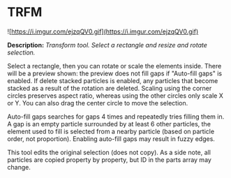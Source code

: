 
# TRFM

![https://i.imgur.com/ejzqQV0.gif](https://i.imgur.com/ejzqQV0.gif)

**Description:**  *Transform tool. Select a rectangle and resize and rotate selection.*

Select a rectangle, then you can rotate or scale the elements inside. There will be a preview shown: the preview does not fill gaps if "Auto-fill gaps" is enabled. If delete stacked particles is enabled, any particles that become stacked as a result of the rotation are deleted. Scaling using the corner circles preserves aspect ratio, whereas using the other circles only scale X or Y. You can also drag
the center circle to move the selection.

Auto-fill gaps searches for gaps 4 times and repeatedly tries filling them in. A gap is an empty particle surrounded by at least 6 other particles, the element used to fill is selected from a nearby particle (based on particle order, not proportion). Enabling auto-fill gaps 
may result in fuzzy edges.

This tool edits the original selection (does not copy). As a side note, all particles are copied property by property, but ID in
the parts array may change.